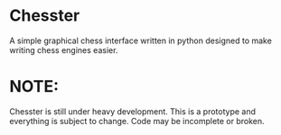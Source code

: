 # Chesster
 A simple graphical chess interface written in python designed to make writing chess engines easier.

# NOTE:
Chesster is still under heavy development. This is a prototype and everything is subject to change. Code may be incomplete or broken.
